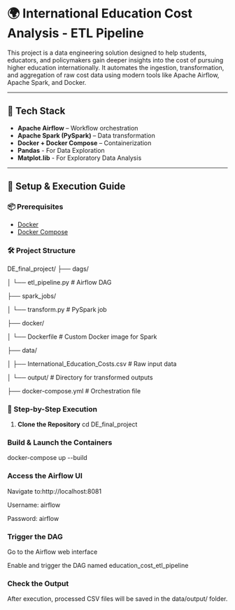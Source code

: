 # 🌍 International Education Cost Analysis - ETL Pipeline

This project is a data engineering solution designed to help students, educators, and policymakers gain deeper insights into the cost of pursuing higher education internationally. It automates the ingestion, transformation, and aggregation of raw cost data using modern tools like Apache Airflow, Apache Spark, and Docker.

---

## 🧰 Tech Stack

- **Apache Airflow** – Workflow orchestration
- **Apache Spark (PySpark)** – Data transformation
- **Docker + Docker Compose** – Containerization
- **Pandas** - For Data Exploration
- **Matplot.lib** - For Exploratory Data Analysis

---
## 🚀 Setup & Execution Guide

### 📦 Prerequisites
- [Docker](https://www.docker.com/products/docker-desktop)
- [Docker Compose](https://docs.docker.com/compose/)

### 🛠️ Project Structure
DE_final_project/
├── dags/

│ └── etl_pipeline.py # Airflow DAG

├── spark_jobs/

│ └── transform.py # PySpark job

├── docker/

│ └── Dockerfile # Custom Docker image for Spark

├── data/

│ ├── International_Education_Costs.csv # Raw input data

│ └── output/ # Directory for transformed outputs

├── docker-compose.yml # Orchestration file



### 🧪 Step-by-Step Execution

1. **Clone the Repository**
   cd DE_final_project

### Build & Launch the Containers
docker-compose up --build
   
### Access the Airflow UI

Navigate to:http://localhost:8081

Username: airflow

Password: airflow

### Trigger the DAG

Go to the Airflow web interface

Enable and trigger the DAG named education_cost_etl_pipeline

### Check the Output

After execution, processed CSV files will be saved in the data/output/ folder.

